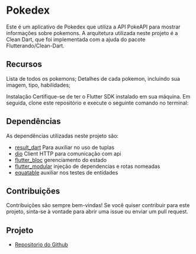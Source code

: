 # Pokedex
Este é um aplicativo de Pokedex que utiliza a API PokeAPI para mostrar informações sobre pokemons. A arquitetura utilizada neste projeto é a Clean Dart, que foi implementada com a ajuda do pacote Flutterando/Clean-Dart.

## Recursos
Lista de todos os pokemons;
Detalhes de cada pokemon, incluindo sua imagem, tipo, habilidades;

Instalação
Certifique-se de ter o Flutter SDK instalado em sua máquina. Em seguida, clone este repositório e execute o seguinte comando no terminal:


## Dependências
As dependências utilizadas neste projeto são:

- [result_dart](https://pub.dev/packages/result_dart) Para auxiliar no uso de tuplas
- [dio](https://pub.dev/packages/dio) Client HTTP para comunicação com api
- [flutter_bloc](https://pub.dev/packages/flutter_bloc) gerenciamento do estado
- [flutter_modular](https://pub.dev/packages/flutter_modular) injeção de dependencias e rotas nomeadas
- [equatable](https://pub.dev/packages/equatable) auxiliar nos testes de entidades

## Contribuições
Contribuições são sempre bem-vindas! Se você quiser contribuir para este projeto, sinta-se à vontade para abrir uma issue ou enviar um pull request.

## Projeto
- [Repositorio do Github](https://github.com/umpedetiago/poke_dex)
